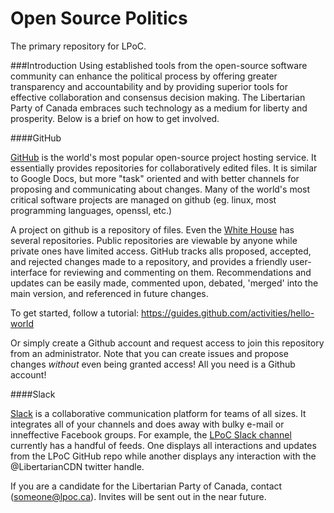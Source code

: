 # Open Source Politics
The primary repository for LPoC.

###Introduction
Using established tools from the open-source software community can enhance the political process by offering greater transparency and accountability and by providing superior tools for effective collaboration and consensus decision making. The Libertarian Party of Canada embraces such technology as a medium for liberty and prosperity. Below is a brief on how to get involved.

####GitHub

[GitHub](https://github.com) is the world's most popular open-source project hosting service. It essentially provides repositories for collaboratively edited files. It is similar to Google Docs, but more "task" oriented and with better channels for proposing and communicating about changes. Many of the world's most critical software projects are managed on github (eg. linux, most programming languages, openssl, etc.)

A project on github is a repository of files. Even the [White House](https://github.com/whitehouse) has several repositories. Public repositories are viewable by anyone while private ones have limited access. GitHub tracks alls proposed, accepted, and rejected changes made to a repository, and provides a friendly user-interface for reviewing and commenting on them. Recommendations and updates can be easily made, commented upon, debated, 'merged' into the main version, and referenced in future changes. 

To get started, follow a tutorial: https://guides.github.com/activities/hello-world 

Or simply create a Github account and request access to join this repository from an administrator. Note that you can create issues and propose changes *without* even being granted access! All you need is a Github account!

####Slack

[Slack](https://slack.com/) is a collaborative communication platform for teams of all sizes. It integrates all of your channels and does away with bulky e-mail or inneffective Facebook groups. For example, the [LPoC Slack channel](https://lpoc.slack.com/) currently has a handful of feeds. One displays all interactions and updates from the LPoC GitHub repo while another displays any interaction with the @LibertarianCDN twitter handle. 

If you are a candidate for the Libertarian Party of Canada, contact (someone@lpoc.ca). Invites will be sent out in the near future.




